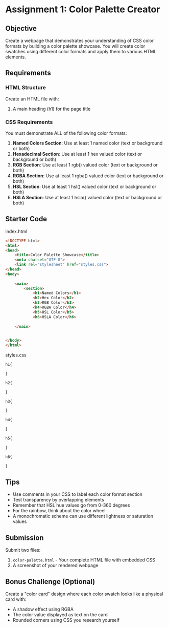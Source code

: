 # Assignment 1: Color Palette Creator

## Objective
Create a webpage that demonstrates your understanding of CSS color formats by building a color palette showcase. You will create color swatches using different color formats and apply them to various HTML elements.

## Requirements

### HTML Structure
Create an HTML file with:
1. A main heading (h1) for the page title

### CSS Requirements
You must demonstrate ALL of the following color formats:
1. **Named Colors Section**: Use at least 1 named color (text or background or both)
2. **Hexadecimal Section**: Use at least 1 hex valued color (text or background or both)
3. **RGB Section**: Use at least 1 rgb() valued color (text or background or both)
4. **RGBA Section**: Use at least 1 rgba() valued color (text or background or both)
5. **HSL Section**: Use at least 1 hsl() valued color (text or background or both)
6. **HSLA Section**: Use at least 1 hsla() valued color (text or background or both)
   
## Starter Code

index.html
```html
<!DOCTYPE html>
<html>
<head>
    <title>Color Palette Showcase</title>
    <meta charset="UTF-8">
    <link rel="stylesheet" href="styles.css">
</head>
<body>
   
    <main>
        <section>
            <h1>Named Colors</h1>
            <h2>Hex Color</h2>
            <h3>RGB Color</h3>
            <h4>RGBA Color</h4>
            <h5>HSL Color</h5>
            <h6>HSLA Color</h6>
        
    </main>
    

</body>
</html>
```

styles.css
```css
h1{

}

h2{

}

h3{

}

h4{

}

h5{

}

h6{

}


```


## Tips
- Use comments in your CSS to label each color format section
- Test transparency by overlapping elements
- Remember that HSL hue values go from 0-360 degrees
- For the rainbow, think about the color wheel
- A monochromatic scheme can use different lightness or saturation values

## Submission
Submit two files:
1. `color-palette.html` - Your complete HTML file with embedded CSS
2. A screenshot of your rendered webpage

## Bonus Challenge (Optional)
Create a "color card" design where each color swatch looks like a physical card with:
- A shadow effect using RGBA
- The color value displayed as text on the card
- Rounded corners using CSS you research yourself
